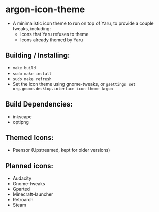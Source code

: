 # argon-icon-theme
  - A minimalistic icon theme to run on top of Yaru, to provide a couple tweaks, including:
    - Icons that Yaru refuses to theme
    - Icons already themed by Yaru

## Building / Installing:
  - `make build`
  - `sudo make install`
  - `sudo make refresh`
  - Set the icon theme using gnome-tweaks, or `gsettings set org.gnome.desktop.interface icon-theme Argon`

## Build Dependencies:
  - inkscape
  - optipng

## Themed Icons:
  - Psensor (Upstreamed, kept for older versions)

## Planned icons:
  - Audacity
  - Gnome-tweaks
  - Gparted
  - Minecraft-launcher
  - Retroarch
  - Steam
